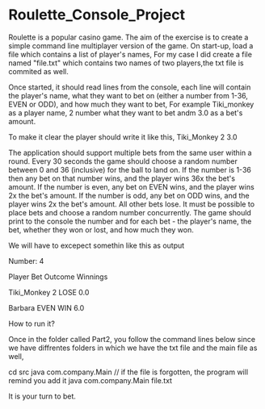 # Roulette_Console_Project

Roulette is a popular casino game. The aim of the exercise is to create a simple command line multiplayer version of the game.
On start-up, load a file which contains a list of player's names, For my case I did create a file named "file.txt" which contains two names of two players,the txt file is commited as well.

Once started, it should read lines from the console, each line will contain the player's name, what they want to bet on (either a number from 1-36, EVEN or ODD), and how much they want to bet, For example Tiki_monkey as a player name, 2 number what they want to bet andm 3.0 as a bet's amount.

To make it clear the player should write it like this, Tiki_Monkey 2 3.0

The application should support multiple bets from the same user within a round.
Every 30 seconds the game should choose a random number between 0 and 36 (inclusive) for the ball to land on.
If the number is 1-36 then any bet on that number wins, and the player wins 36x the bet's amount.
If the number is even, any bet on EVEN wins, and the player wins 2x the bet's amount.
If the number is odd, any bet on ODD wins, and the player wins 2x the bet's amount.
All other bets lose.
It must be possible to place bets and choose a random number concurrently.
The game should print to the console the number and for each bet - the player's name, the bet, whether they won or lost, and how much they won.

We will have to excepect somethin like this as output

Number: 4

Player            Bet     Outcome       Winnings  

Tiki_Monkey       2         LOSE             0.0

Barbara          EVEN        WIN             6.0


How to run it?

Once in the folder called Part2, you follow the command lines below since we have diffrentes folders in which we have the txt file and the main file as well,

cd src
java com.company.Main // if the file is forgotten, the program will remind you add it
java com.company.Main file.txt

It is your turn to bet.
